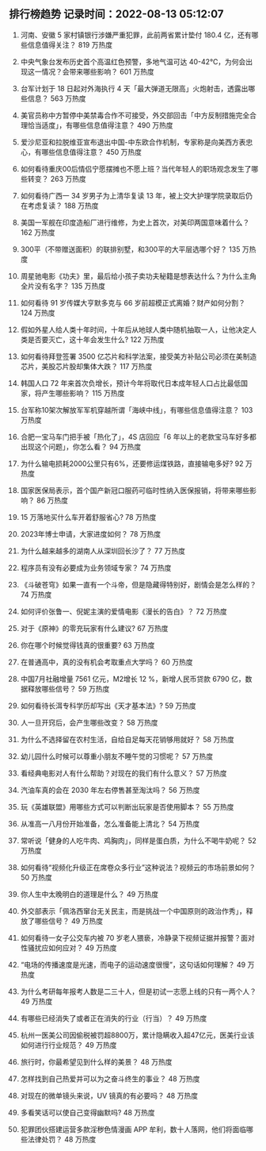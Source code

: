 
## 排行榜趋势 记录时间：2022-08-13 05:12:07
  
  1. 河南、安徽 5 家村镇银行涉嫌严重犯罪，此前两省累计垫付 180.4 亿，还有哪些信息值得关注？ 819 万热度
    
  2. 中央气象台发布历史首个高温红色预警，多地气温可达 40-42℃，为何会出现这一情况？会带来哪些影响？ 601 万热度
    
  3. 台军计划于 18 日起对外海执行 4 天「最大弹道无限高」火炮射击，透露出哪些信息？ 563 万热度
    
  4. 美官员称中方暂停中美禁毒合作不可接受，外交部回击「中方反制措施完全合理恰当适度」，有哪些信息值得注意？ 490 万热度
    
  5. 爱沙尼亚和拉脱维亚宣布退出中国-中东欧合作机制，专家称是向美西方表忠心，有哪些信息值得注意？ 450 万热度
    
  6. 如何看待重庆00后情侣宁愿摆摊也不愿上班？当代年轻人的职场观念发生了哪些转变？ 263 万热度
    
  7. 如何看待广西一 34 岁男子为上清华复读 13 年，被上交大护理学院录取后仍在考虑复读？ 188 万热度
    
  8. 美国一军舰在印度造船厂进行维修，为史上首次，对美印两国意味着什么？ 162 万热度
    
  9. 300平（不带赠送面积）的联排别墅，和300平的大平层选哪个好？ 135 万热度
    
  10. 周星驰电影《功夫》里，最后给小孩子卖功夫秘籍是想表达什么？为什么主角全片没有名字？ 135 万热度
    
  11. 如何看待 91 岁传媒大亨默多克与 66 岁前超模正式离婚？财产如何分割？ 124 万热度
    
  12. 假如外星人给人类十年时间，十年后从地球人类中随机抽取一人，让他决定人类是否要灭亡，这十年会发生什么? 122 万热度
    
  13. 如何看待拜登签署 3500 亿芯片和科学法案，接受美方补贴公司必须在美制造芯片，美股芯片股却集体大跌？ 117 万热度
    
  14. 韩国人口 72 年来首次负增长，预计今年将取代日本成年轻人口占比最低国家，将产生哪些影响？ 115 万热度
    
  15. 台军称10架次解放军军机穿越所谓「海峡中线」，有哪些信息值得注意？ 103 万热度
    
  16. 合肥一宝马车门把手被「热化了」，4S 店回应「6 年以上的老款宝马车好多都出现这个问题」，你怎么看？ 94 万热度
    
  17. 为什么输电损耗2000公里只有6%，还要修运煤铁路，直接输电多好? 92 万热度
    
  18. 国家医保局表示，首个国产新冠口服药可临时性纳入医保报销，将带来哪些影响？ 86 万热度
    
  19. 15 万落地买什么车开着舒服省心? 78 万热度
    
  20. 2023年博士申请，大家进度如何？ 78 万热度
    
  21. 为什么越来越多的湖南人从深圳回长沙了？ 77 万热度
    
  22. 程序员有没有必要成为业务领域专家？ 74 万热度
    
  23. 《斗破苍穹》如果一直有一个斗帝，但是隐藏得特别好，剧情会是怎么样的？ 74 万热度
    
  24. 如何评价张鲁一、倪妮主演的爱情电影《漫长的告白》？ 72 万热度
    
  25. 对于《原神》的零充玩家有什么建议? 67 万热度
    
  26. 你在哪个时候觉得钱真的很重要? 63 万热度
    
  27. 在普通高中，真的没有机会考取重点大学吗？ 60 万热度
    
  28. 中国7月社融增量 7561 亿元，M2增长 12 %，新增人民币贷款 6790 亿，数据释放哪些信号？ 59 万热度
    
  29. 如何看待长洱专科学历却写出《天才基本法》? 59 万热度
    
  30. 人一旦开窍后，会产生哪些改变？ 58 万热度
    
  31. 为什么不选择留在农村生活，自给自足每天花销够用就好？ 58 万热度
    
  32. 幼儿园什么时候可以尊重小朋友不睡午觉的习惯呢？ 57 万热度
    
  33. 看经典电影对人有什么帮助？对现在的我们有什么意义？ 57 万热度
    
  34. 汽油车真的会在 2030 年左右停售甚至淘汰吗？ 56 万热度
    
  35. 玩《英雄联盟》用哪些方式可以判断出玩家是否使用脚本？ 55 万热度
    
  36. 从准高一八月份开始准备，怎么准备能上清北？ 54 万热度
    
  37. 常听说「健身的人吃牛肉、鸡胸肉」，同样是蛋白质，为什么不喝牛奶呢？ 52 万热度
    
  38. 如何看待“视频化升级正在席卷众多行业”这种说法？视频云的市场前景如何？ 50 万热度
    
  39. 你人生中太晚明白的道理是什么？ 49 万热度
    
  40. 外交部表示「佩洛西窜台无关民主，而是挑战一个中国原则的政治作秀」，释放了哪些信号？ 49 万热度
    
  41. 如何看待一女子公交车内被 70 岁老人猥亵，冷静录下视频证据并报警？面对性骚扰应如何应对？ 49 万热度
    
  42. “电场的传播速度是光速，而电子的运动速度很慢”，这句话如何理解？ 49 万热度
    
  43. 为什么考研每年报考人数是二三十人，但是初试一志愿上线的只有一两个人？ 49 万热度
    
  44. 有哪些已经消失了或者正在消失的行业（行当）？ 49 万热度
    
  45. 杭州一医美公司因偷税被罚超8800万，累计隐瞒收入超47亿元，医美行业该如何进行行业规范？ 49 万热度
    
  46. 旅行时，你最希望见到什么样的美景？ 48 万热度
    
  47. 怎样找到自己热爱并可以为之奋斗终生的事业？ 48 万热度
    
  48. 对现在的微单镜头来说，UV 镜真的有必要吗？ 48 万热度
    
  49. 多看笑话可以使自己变得幽默吗? 48 万热度
    
  50. 犯罪团伙搭建运营多款淫秽色情漫画 APP 牟利，数十人落网，他们将面临哪些法律处罚？ 48 万热度
    